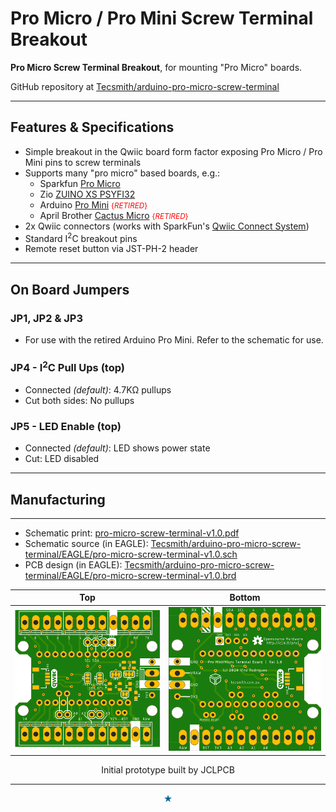 # Pro Micro / Pro Mini Screw Terminal Breakout

**Pro Micro Screw Terminal Breakout**, for mounting "Pro Micro" boards.

GitHub repository at [Tecsmith/arduino-pro-micro-screw-terminal](https://github.com/Tecsmith/arduino-pro-micro-screw-terminal)

----------

## Features & Specifications

- Simple breakout in the Qwiic board form factor exposing Pro Micro / Pro Mini pins to screw terminals
- Supports many "pro micro" based boards, e.g.:
  - Sparkfun [Pro Micro](https://www.sparkfun.com/products/12587)
  - Zio [ZUINO XS PSYFI32](https://www.smart-prototyping.com/Zuino-XS-PsyFi32.html)
  - Arduino [Pro Mini](https://store.arduino.cc/usa/arduino-pro-mini) <small style="color:red">{*RETIRED*}</small>
  - April Brother [Cactus Micro](https://wiki.aprbrother.com/en/Cactus_Micro_Rev2.html) <small style="color:red">{*RETIRED*}</small>
- 2x Qwiic connectors (works with SparkFun's [Qwiic Connect System](https://www.sparkfun.com/qwiic))
- Standard I<sup>2</sup>C breakout pins
- Remote reset button via JST-PH-2 header

----------

## On Board Jumpers


### JP1, JP2 & JP3

- For use with the retired Arduino Pro Mini.  Refer to the schematic for use.

### JP4 - I<sup>2</sup>C Pull Ups (top)

- Connected _(default)_: 4.7KΩ pullups
- Cut both sides: No pullups

### JP5 - LED Enable (top)

- Connected _(default)_: LED shows power state
- Cut: LED disabled

----------

## Manufacturing
-------------

* Schematic print: [pro-micro-screw-terminal-v1.0.pdf](pro-micro-screw-terminal-v1.0.pdf)
* Schematic source (in EAGLE): [Tecsmith/arduino-pro-micro-screw-terminal/EAGLE/pro-micro-screw-terminal-v1.0.sch](https://github.com/Tecsmith/arduino-pro-micro-screw-terminal/blob/main/EAGLE/pro-micro-screw-terminal-v1.0.sch)
* PCB design (in EAGLE): [Tecsmith/arduino-pro-micro-screw-terminal/EAGLE/pro-micro-screw-terminal-v1.0.brd](https://github.com/Tecsmith/arduino-pro-micro-screw-terminal/blob/main/EAGLE/pro-micro-screw-terminal-v1.0.brd)


|            Top               |            Bottom            |
|:----------------------------:|:----------------------------:|
| <img src="img/prom-top.png"> | <img src="img/prom-btm.png"> |

<p align="center">Initial prototype built by JCLPCB</p>


----------
<p align="center" style="color:#069">★</p>
